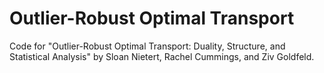 # Outlier-Robust Optimal Transport

Code for "Outlier-Robust Optimal Transport: Duality, Structure, and Statistical Analysis" by Sloan Nietert, Rachel Cummings, and Ziv Goldfeld.